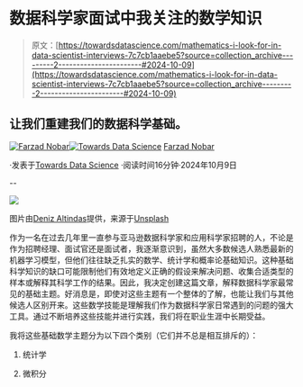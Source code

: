 # 数据科学家面试中我关注的数学知识

> 原文：[https://towardsdatascience.com/mathematics-i-look-for-in-data-scientist-interviews-7c7cb1aaebe5?source=collection_archive---------2-----------------------#2024-10-09](https://towardsdatascience.com/mathematics-i-look-for-in-data-scientist-interviews-7c7cb1aaebe5?source=collection_archive---------2-----------------------#2024-10-09)

## 让我们重建我们的数据科学基础。

[](https://medium.com/@fmnobar?source=post_page---byline--7c7cb1aaebe5--------------------------------)[![Farzad Nobar](../Images/2d75209693b712300e6f0796bd2487d0.png)](https://medium.com/@fmnobar?source=post_page---byline--7c7cb1aaebe5--------------------------------)[](https://towardsdatascience.com/?source=post_page---byline--7c7cb1aaebe5--------------------------------)[![Towards Data Science](../Images/a6ff2676ffcc0c7aad8aaf1d79379785.png)](https://towardsdatascience.com/?source=post_page---byline--7c7cb1aaebe5--------------------------------) [Farzad Nobar](https://medium.com/@fmnobar?source=post_page---byline--7c7cb1aaebe5--------------------------------)

·发表于[Towards Data Science](https://towardsdatascience.com/?source=post_page---byline--7c7cb1aaebe5--------------------------------) ·阅读时间16分钟·2024年10月9日

--

![](../Images/d1a8bbf4be6272855594eea08febef42.png)

图片由[Deniz Altindas](https://unsplash.com/@omeganova?utm_content=creditCopyText&utm_medium=referral&utm_source=unsplash)提供，来源于[Unsplash](https://unsplash.com/photos/gray-stones-t1XLQvDqt_4?utm_content=creditCopyText&utm_medium=referral&utm_source=unsplash)

作为一名在过去几年里一直参与亚马逊数据科学家和应用科学家招聘的人，不论是作为招聘经理、面试官还是面试者，我逐渐意识到，虽然大多数候选人熟悉最新的机器学习模型，但他们往往缺乏扎实的数学、统计学和概率论基础知识。这种基础科学知识的缺口可能限制他们有效地定义正确的假设来解决问题、收集合适类型的样本或解释其科学工作的结果。因此，我决定创建这篇文章，解释数据科学家最常见的基础主题。好消息是，即使对这些主题有一个整体的了解，也能让我们与其他候选人区别开来。这些数学技能是理解我们作为数据科学家日常遇到的问题的强大工具。通过不断培养这些技能并进行实践，我们将在职业生涯中长期受益。

我将这些基础数学主题分为以下四个类别（它们并不总是相互排斥的）：

1.  统计学

1.  微积分
